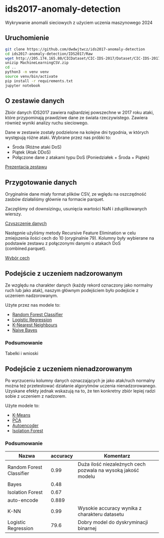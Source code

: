 # ids2017-anomaly-detection

Wykrywanie anomalii sieciowych z użyciem uczenia maszynowego 2024

## Uruchomienie

```bash
git clone https://github.com/dwdwjtwcz/ids2017-anomaly-detection
cd ids2017-anomaly-detection/IDS2017/Raw
wget http://205.174.165.80/CICDataset/CIC-IDS-2017/Dataset/CIC-IDS-2017/CSVs/MachineLearningCSV.zip
unizip MachineLearningCSV.zip
cd ..
python3 -m venv venv
source venv/bin/activate
pip install -r requirements.txt
jupyter notebook
```
## O zestawie danych

Zbiór danych IDS2017 zawiera najbardziej powszechne w 2017 roku ataki, które przypominają prawdziwe dane ze świata rzeczywistego. Zawiera również wyniki analizy ruchu sieciowego.

Dane w zestawie zostały podzielone na kolejne dni tygodnia, w których występują różne ataki. Wybrane przez nas próbki to:

- Środa (Różne ataki DoS)
- Piątek (Atak DDoS)
- Połączone dane z atakami typu DoS (Poniedziałek + Środa + Piątek)

[Prezentacja zestawu](/statistics.ipynb)

## Przygotowanie danych

Oryginalnie dane miały format plików CSV, ze wględu na oszczędność zasbów działaliśmy głównie na formacie parquet.

Zaczęliśmy od downsizingu, usunięcia wartości NaN i zduplikowanych wierszy. 

[Czyszczenie danych](./Data_Cleaning/raw_to_clean.ipynb)

Następnie użyliśmy metody Recursive Feature Elimination w celu zmiejszenia ilości cech do 10 (oryginalnie 79). Kolumny były wybierane na podstawie zestawu z połączonymi danymi o atakach DoS (combined.parquet).

[Wybór cech](./Data_Cleaning/clean_to_final.ipynb)

## Podejście z uczeniem nadzorowanym

Ze względu na charakter danych (każdy rekord oznaczony jako normalny ruch lub jako atak), naszym głównym podejściem było podejście z uczeniem nadzorowanym.

Użyte przez nas modele to:
- [Random Forest Classifier](/RandomForest.ipynb)
- [Logistic Regression](/LogisticRegression.ipynb)
- [K-Nearest Neighbours](/K-NN.ipynb)
- [Naive Bayes](/Bayes.ipynb)

### Podsumowanie

Tabelki i wnioski

## Podejście z uczeniem nienadzorowanym

Po wyrzuceniu kolumny danych oznaczających je jako atak/ruch normalny można też przetestować działanie algorytmów uczenia nienadzorowanego. Uzyskane efekty jednak wskazują na to, że ten konkretny zbiór lepiej radzi sobie z uczeniem z nadzorem.

Użyte modele to:
- [K-Means](/K-Means.ipynb)
- [PCA](/PCA.ipynb)
- [Autoencoder](/auto_encode.ipynb)
- [Isolation Forest](/iso_forest.ipynb)

### Podsumowanie
| Nazwa                    | accuracy | Komentarz                                                    |
|--------------------------|----------|--------------------------------------------------------------|
| Random Forest Classifier | 0.99     | Duża ilość niezależnych cech pozwala na wysoką jakość modelu |
| Bayes                    | 0.48     |                                                              |
| Isolation Forest         | 0.67     |                                                              |
| auto-encode              | 0.889    |                                                              |
| K-NN                     | 0.99     | Wysokie accuracy wynika z charakteru datasetu                |
| Logistic Regression      | 79.6     | Dobry model do dyskryminacji binarnej                        |





